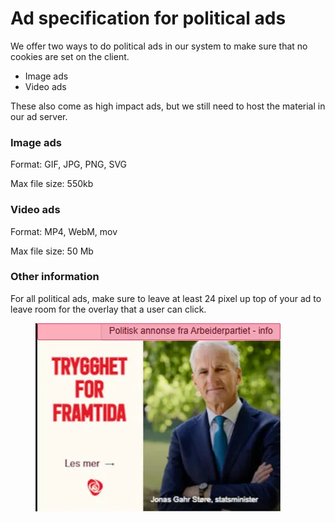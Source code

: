 # Ad specification for political ads

We offer two ways to do political ads in our system to make sure that no cookies are set on the client.

* Image ads
* Video ads

These also come as high impact ads, but we still need to host the material in our ad server.

### Image ads

Format: GIF, JPG, PNG, SVG

Max file size: 550kb

### Video ads

Format: MP4, WebM, mov

Max file size: 50 Mb



### Other information

For all political ads, make sure to leave at least 24 pixel up top of your ad to leave room for the overlay that a user can click.

<figure><img src="../.gitbook/assets/image (1).png" alt=""><figcaption></figcaption></figure>
